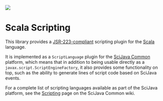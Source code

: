 [![](https://github.com/scijava/scripting-scala/actions/workflows/build-main.yml/badge.svg)](https://github.com/scijava/scripting-scala/actions/workflows/build-main.yml)

# Scala Scripting

This library provides a
[JSR-223-compliant](https://en.wikipedia.org/wiki/Scripting_for_the_Java_Platform)
scripting plugin for the [Scala](http://scala-lang.org/) language.

It is implemented as a `ScriptLanguage` plugin for the [SciJava
Common](https://github.com/scijava/scijava-common) platform, which means that
in addition to being usable directly as a `javax.script.ScriptEngineFactory`,
it also provides some functionality on top, such as the ability to generate
lines of script code based on SciJava events.

For a complete list of scripting languages available as part of the SciJava
platform, see the
[Scripting](https://github.com/scijava/scijava-common/wiki/Scripting) page on
the SciJava Common wiki.
